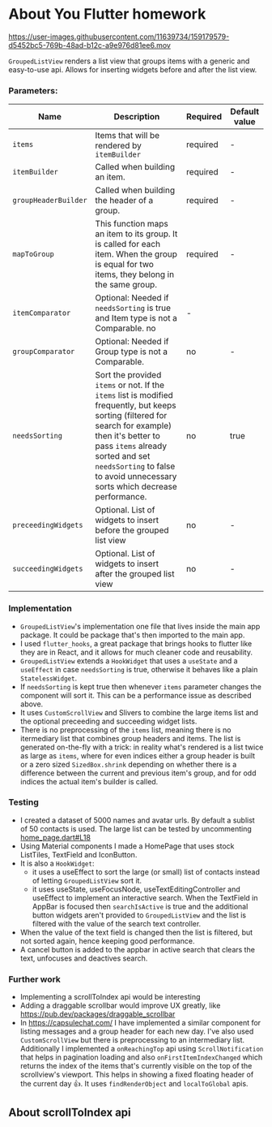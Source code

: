 # About You Flutter homework

https://user-images.githubusercontent.com/11639734/159179579-d5452bc5-769b-48ad-b12c-a9e976d81ee6.mov

`GroupedListView` renders a list view that groups items with a generic and easy-to-use api. Allows for inserting widgets before and after the list view.

### Parameters:
| Name | Description | Required | Default value |
|----|----|----|----|
|`items`| Items that will be rendered by `itemBuilder` | required | - |
|`itemBuilder`| Called when building an item.| required | - |
|`groupHeaderBuilder`| Called when building the header of a group.| required | - |
|`mapToGroup` | This function maps an item to its group. It is called for each item. When the group is equal for two items, they belong in the same group. | required | - |
|`itemComparator`| Optional: Needed if `needsSorting` is true and Item type is not a Comparable. no | - |
|`groupComparator`| Optional: Needed if Group type is not a Comparable.| no | - |
|`needsSorting`| Sort the provided `items` or not. If the `items` list is modified frequently, but keeps sorting (filtered for search for example) then it's better to pass `items` already sorted and set `needsSorting` to false to avoid unnecessary sorts which decrease performance. | no | true |
|`preceedingWidgets`|  Optional. List of widgets to insert before the grouped list view| no | - |
|`succeedingWidgets`|  Optional. List of widgets to insert after the grouped list view| no | - |

### Implementation

- `GroupedListView`'s implementation one file that lives inside the main app package. It could be package that's then imported to the main app.
- I used `flutter_hooks`, a great package that brings hooks to flutter like they are in React, and it allows for much cleaner code and reusability.
- `GroupedListView` extends a `HookWidget` that uses a `useState` and a `useEffect` in case `needsSorting` is true, otherwise it behaves like a plain `StatelessWidget`.
- If `needsSorting` is kept true then whenever `items` parameter changes the component will sort it. This can be a performance issue as described above.
- It uses `CustomScrollView` and Slivers to combine the large items list and the optional preceeding and succeeding widget lists.
- There is no preprocessing of the `items` list, meaning there is no itermediary list that combines group headers and items. The list is generated on-the-fly with a trick: in reality what's rendered is a list twice as large as `items`, where for even indices either a group header is built or a zero sized `SizedBox.shrink` depending on whether there is a difference between the current and previous item's group, and for odd indices the actual item's builder is called.

### Testing
- I created a dataset of 5000 names and avatar urls. By default a sublist of 50 contacts is used. The large list can be tested by uncommenting [home_page.dart#L18](https://github.com/najibghadri/aboutyou-flutter-coding-challenge-aysa/blob/coding-challenge/lib/ui/home_page.dart#L18)
- Using Material components I made a HomePage that uses stock ListTiles, TextField and IconButton.
- It is also a `HookWidget`:
  - it uses a useEffect to sort the large (or small) list of contacts instead of letting `GroupedListView` sort it. 
  - it uses useState, useFocusNode, useTextEditingController and useEffect to implement an interactive search. When the TextField in AppBar is focused then `searchIsActive` is true and the additional button widgets aren't provided to `GroupedListView` and the list is filtered with the value of the search text controller.
- When the value of the text field is changed then the list is filtered, but not sorted again, hence keeping good performance.
- A cancel button is added to the appbar in active search that clears the text, unfocuses and deactives search.

### Further work
- Implementing a scrollToIndex api would be interesting
- Adding a draggable scrollbar would improve UX greatly, like https://pub.dev/packages/draggable_scrollbar
- In https://capsulechat.com/ I have implemented a similar component for listing messages and a group header for each new day. I've also used `CustomScrollView` but there is preprocessing to an intermediary list. Additionally I implemented a `onReachingTop` api using `ScrollNotification` that helps in pagination loading and also `onFirstItemIndexChanged` which returns the index of the items that's currently visible on the top of the scrollview's viewport. This helps in showing a fixed floating header of the current day 👍. It uses `findRenderObject` and `localToGlobal` apis.

## About scrollToIndex api
